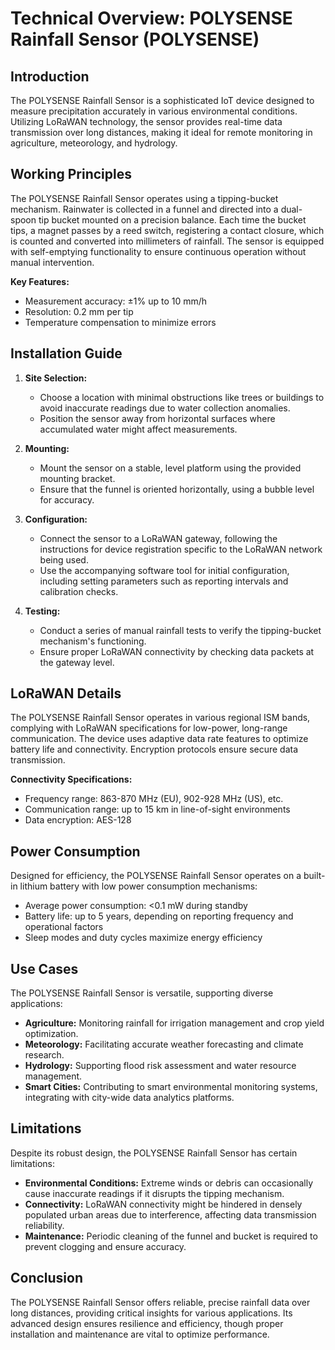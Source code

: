 # Technical Overview: POLYSENSE Rainfall Sensor (POLYSENSE)

## Introduction
The POLYSENSE Rainfall Sensor is a sophisticated IoT device designed to measure precipitation accurately in various environmental conditions. Utilizing LoRaWAN technology, the sensor provides real-time data transmission over long distances, making it ideal for remote monitoring in agriculture, meteorology, and hydrology.

## Working Principles
The POLYSENSE Rainfall Sensor operates using a tipping-bucket mechanism. Rainwater is collected in a funnel and directed into a dual-spoon tip bucket mounted on a precision balance. Each time the bucket tips, a magnet passes by a reed switch, registering a contact closure, which is counted and converted into millimeters of rainfall. The sensor is equipped with self-emptying functionality to ensure continuous operation without manual intervention.

**Key Features:**
- Measurement accuracy: ±1% up to 10 mm/h
- Resolution: 0.2 mm per tip
- Temperature compensation to minimize errors

## Installation Guide
1. **Site Selection:**
   - Choose a location with minimal obstructions like trees or buildings to avoid inaccurate readings due to water collection anomalies.
   - Position the sensor away from horizontal surfaces where accumulated water might affect measurements.

2. **Mounting:**
   - Mount the sensor on a stable, level platform using the provided mounting bracket.
   - Ensure that the funnel is oriented horizontally, using a bubble level for accuracy.

3. **Configuration:**
   - Connect the sensor to a LoRaWAN gateway, following the instructions for device registration specific to the LoRaWAN network being used.
   - Use the accompanying software tool for initial configuration, including setting parameters such as reporting intervals and calibration checks.

4. **Testing:**
   - Conduct a series of manual rainfall tests to verify the tipping-bucket mechanism's functioning.
   - Ensure proper LoRaWAN connectivity by checking data packets at the gateway level.

## LoRaWAN Details
The POLYSENSE Rainfall Sensor operates in various regional ISM bands, complying with LoRaWAN specifications for low-power, long-range communication. The device uses adaptive data rate features to optimize battery life and connectivity. Encryption protocols ensure secure data transmission.

**Connectivity Specifications:**
- Frequency range: 863-870 MHz (EU), 902-928 MHz (US), etc.
- Communication range: up to 15 km in line-of-sight environments
- Data encryption: AES-128

## Power Consumption
Designed for efficiency, the POLYSENSE Rainfall Sensor operates on a built-in lithium battery with low power consumption mechanisms:
- Average power consumption: <0.1 mW during standby
- Battery life: up to 5 years, depending on reporting frequency and operational factors
- Sleep modes and duty cycles maximize energy efficiency

## Use Cases
The POLYSENSE Rainfall Sensor is versatile, supporting diverse applications:
- **Agriculture:** Monitoring rainfall for irrigation management and crop yield optimization.
- **Meteorology:** Facilitating accurate weather forecasting and climate research.
- **Hydrology:** Supporting flood risk assessment and water resource management.
- **Smart Cities:** Contributing to smart environmental monitoring systems, integrating with city-wide data analytics platforms.

## Limitations
Despite its robust design, the POLYSENSE Rainfall Sensor has certain limitations:
- **Environmental Conditions:** Extreme winds or debris can occasionally cause inaccurate readings if it disrupts the tipping mechanism.
- **Connectivity:** LoRaWAN connectivity might be hindered in densely populated urban areas due to interference, affecting data transmission reliability.
- **Maintenance:** Periodic cleaning of the funnel and bucket is required to prevent clogging and ensure accuracy.

## Conclusion
The POLYSENSE Rainfall Sensor offers reliable, precise rainfall data over long distances, providing critical insights for various applications. Its advanced design ensures resilience and efficiency, though proper installation and maintenance are vital to optimize performance.